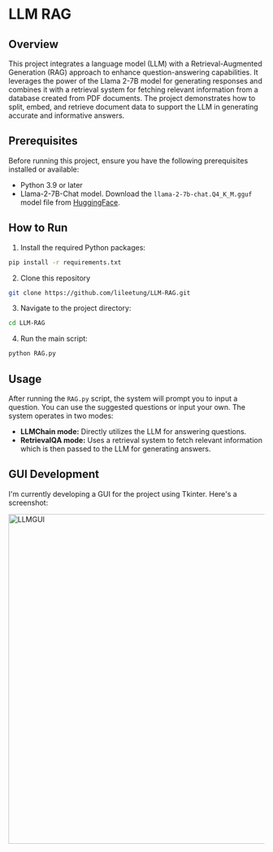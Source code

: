 
# LLM RAG

## Overview

This project integrates a language model (LLM) with a Retrieval-Augmented Generation (RAG) approach to enhance question-answering capabilities. It leverages the power of the Llama 2-7B model for generating responses and combines it with a retrieval system for fetching relevant information from a database created from PDF documents. The project demonstrates how to split, embed, and retrieve document data to support the LLM in generating accurate and informative answers.

## Prerequisites

Before running this project, ensure you have the following prerequisites installed or available:

- Python 3.9 or later
- Llama-2-7B-Chat model. Download the `llama-2-7b-chat.Q4_K_M.gguf` model file from [HuggingFace](https://huggingface.co/TheBloke/Llama-2-7B-Chat-GGUF/tree/main).

## How to Run

1. Install the required Python packages:

```bash
pip install -r requirements.txt
```

2. Clone this repository

```bash
git clone https://github.com/lileetung/LLM-RAG.git
```

3. Navigate to the project directory:

```bash
cd LLM-RAG
```

4. Run the main script:

```bash
python RAG.py
```

## Usage

After running the `RAG.py` script, the system will prompt you to input a question. You can use the suggested questions or input your own. The system operates in two modes:

- **LLMChain mode:** Directly utilizes the LLM for answering questions.
- **RetrievalQA mode:** Uses a retrieval system to fetch relevant information which is then passed to the LLM for generating answers.

## GUI Development

I'm currently developing a GUI for the project using Tkinter. Here's a screenshot:

<img width="649" alt="LLMGUI" src="https://github.com/lileetung/LLM-RAG/assets/83776772/2261ac62-8530-4021-a85f-d11c64c8f7d5">
